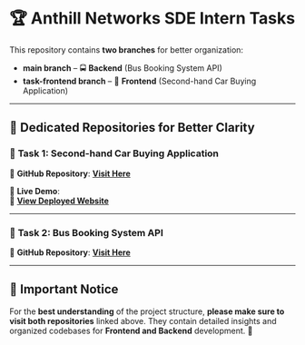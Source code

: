 # 🏆 **Anthill Networks SDE Intern Tasks**  

This repository contains **two branches** for better organization:  

- **main branch** – 🚍 **Backend** (Bus Booking System API)  
- **task-frontend branch** – 🚗 **Frontend** (Second-hand Car Buying Application)  

---

## 📌 **Dedicated Repositories for Better Clarity**  

### 🚗 **Task 1: Second-hand Car Buying Application**  
🔗 **GitHub Repository**: [**Visit Here**](https://github.com/rithigavijayendran/Anthill-Networks-CarBuying.git)  

🚀 **Live Demo**:  
🔗 [**View Deployed Website**](https://anthill-networks-carbuying.netlify.app/)  

---

### 🚌 **Task 2: Bus Booking System API**  
🔗 **GitHub Repository**: [**Visit Here**](https://github.com/rithigavijayendran/Anthill-Backend.git)  

---

## 📢 **Important Notice**  
For the **best understanding** of the project structure, **please make sure to visit both repositories** linked above. They contain detailed insights and organized codebases for **Frontend and Backend** development. 🚀  
